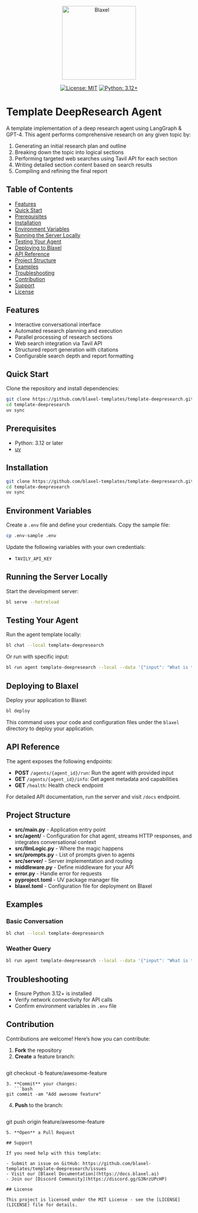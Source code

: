 <p align="center">
  <img src="https://blaxel.ai/logo.png" alt="Blaxel" width="200"/>
</p>

<div align="center">

[![License: MIT](https://img.shields.io/badge/License-MIT-yellow.svg)](https://opensource.org/licenses/MIT)
[![Python: 3.12+](https://img.shields.io/badge/python-3.12-blue.svg)](https://python.org)

</div>

# Template DeepResearch Agent

A template implementation of a deep research agent using LangGraph & GPT-4. This agent performs comprehensive research on any given topic by:

1. Generating an initial research plan and outline
2. Breaking down the topic into logical sections
3. Performing targeted web searches using Tavil API for each section
4. Writing detailed section content based on search results
5. Compiling and refining the final report

## Table of Contents

- [Features](#features)
- [Quick Start](#quick-start)
- [Prerequisites](#prerequisites)
- [Installation](#installation)
- [Environment Variables](#environment-variables)
- [Running the Server Locally](#running-the-server-locally)
- [Testing Your Agent](#testing-your-agent)
- [Deploying to Blaxel](#deploying-to-blaxel)
- [API Reference](#api-reference)
- [Project Structure](#project-structure)
- [Examples](#examples)
- [Troubleshooting](#troubleshooting)
- [Contribution](#contribution)
- [Support](#support)
- [License](#license)

## Features

- Interactive conversational interface
- Automated research planning and execution
- Parallel processing of research sections
- Web search integration via Tavil API
- Structured report generation with citations
- Configurable search depth and report formatting

## Quick Start

Clone the repository and install dependencies:

```bash
git clone https://github.com/blaxel-templates/template-deepresearch.git
cd template-deepresearch
uv sync
```

## Prerequisites

- Python: 3.12 or later
- [uv](https://github.com/astral-sh/uv)

## Installation

```bash
git clone https://github.com/blaxel-templates/template-deepresearch.git
cd template-deepresearch
uv sync
```

## Environment Variables

Create a `.env` file and define your credentials. Copy the sample file:

```bash
cp .env-sample .env
```

Update the following variables with your own credentials:

- `TAVILY_API_KEY`

## Running the Server Locally

Start the development server:

```bash
bl serve --hotreload
```

## Testing Your Agent

Run the agent template locally:

```bash
bl chat --local template-deepresearch
```

Or run with specific input:

```bash
bl run agent template-deepresearch --local --data '{"input": "What is the weather in Paris?"}'
```

## Deploying to Blaxel

Deploy your application to Blaxel:

```bash
bl deploy
```

This command uses your code and configuration files under the `blaxel` directory to deploy your application.

## API Reference

The agent exposes the following endpoints:

- **POST** `/agents/{agent_id}/run`: Run the agent with provided input
- **GET** `/agents/{agent_id}/info`: Get agent metadata and capabilities
- **GET** `/health`: Health check endpoint

For detailed API documentation, run the server and visit `/docs` endpoint.

## Project Structure

- **src/main.py** - Application entry point
- **src/agent/** - Configuration for chat agent, streams HTTP responses, and integrates conversational context
- **src/llmLogic.py** - Where the magic happens
- **src/prompts.py** - List of prompts given to agents
- **src/server/** - Server implementation and routing
- **middleware.py** - Define middleware for your API
- **error.py** - Handle error for requests
- **pyproject.toml** - UV package manager file
- **blaxel.toml** - Configuration file for deployment on Blaxel

## Examples

### Basic Conversation

```bash
bl chat --local template-deepresearch
```

### Weather Query

```bash
bl run agent template-deepresearch --local --data '{"input": "What is the weather like in San Francisco?"}'
```

## Troubleshooting

- Ensure Python 3.12+ is installed
- Verify network connectivity for API calls
- Confirm environment variables in `.env` file

## Contribution

Contributions are welcome! Here’s how you can contribute:

1. **Fork** the repository
2. **Create** a feature branch:
   ```bash
git checkout -b feature/awesome-feature
```
3. **Commit** your changes:
   ```bash
git commit -am "Add awesome feature"
```
4. **Push** to the branch:
   ```bash
git push origin feature/awesome-feature
```
5. **Open** a Pull Request

## Support

If you need help with this template:

- Submit an issue on GitHub: https://github.com/blaxel-templates/template-deepresearch/issues
- Visit our [Blaxel Documentation](https://docs.blaxel.ai)
- Join our [Discord Community](https://discord.gg/G3NrzUPcHP)

## License

This project is licensed under the MIT License - see the [LICENSE](LICENSE) file for details.
